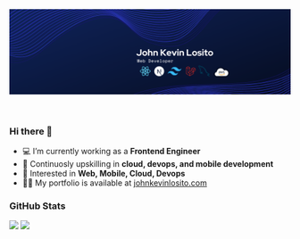 <img src="./intro-banner.png" alt="Introduction Banner.." style="text-align: center; margin-bottom: 30px;" />

### Hi there 👋

- :computer: I’m currently working as a **Frontend Engineer**
- :seedling: Continuosly upskilling in **cloud, devops, and mobile development**
- :monocle_face: Interested in **Web, Mobile, Cloud, Devops**
- :man_technologist: My portfolio is available at [johnkevinlosito.com](https://johnkevinlosito.com)


### GitHub Stats

<img align="centre" src="https://github-readme-stats.vercel.app/api?username=johnkevinlosito&count_private=true&include_all_commits=true&show_icons=true&theme=nord&disable_animations=false)" />

<img align="centre" src="https://github-readme-stats.vercel.app/api/top-langs/?username=johnkevinlosito&layout=compact&title_color=81a1c1&text_color=d8dee9&icon_color=88c0d0&bg_color=2e3440" />

